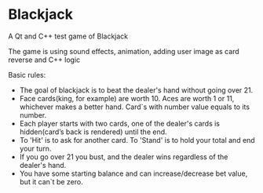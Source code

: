 # Blackjack
A Qt and C++ test game of Blackjack

The game is using sound effects, animation, adding user image as card reverse and C++ logic

Basic rules:
- The goal of blackjack is to beat the dealer's hand without going over 21.
- Face cards(king, for example) are worth 10. Aces are worth 1 or 11, whichever makes a better hand. Card`s with number value equals to its number.
- Each player starts with two cards, one of the dealer's cards is hidden(card’s back is rendered) until the end.
- To 'Hit' is to ask for another card. To 'Stand' is to hold your total and end your turn.
- If you go over 21 you bust, and the dealer wins regardless of the dealer's hand.
- You have some starting balance and can increase/decrease bet value, but it can`t be zero.
